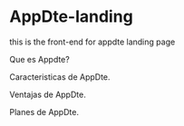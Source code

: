# AppDte-landing
this is the front-end for appdte landing page

Que es Appdte?

Caracteristicas de AppDte.

Ventajas de AppDte.

Planes de AppDte.


